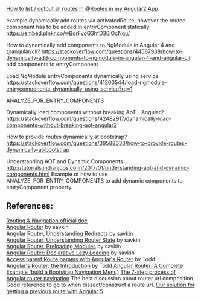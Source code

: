 [How to list / output all routes in @Routes in my Angular2 App](https://stackoverflow.com/questions/37569936/how-to-list-output-all-routes-in-routes-in-my-angular2-app)

example dynamically add routes via activatedRoute, however the routed component has to be added in entryComponent statically.
https://embed.plnkr.co/wBorFvoG3hfD36iOcNqu/

How to dynamically add components to NgModule in Angular 4 and @angular/cli?
https://stackoverflow.com/questions/44587938/how-to-dynamically-add-components-to-ngmodule-in-angular-4-and-angular-cli
add components to entryComponent

Load NgModule entryComponents dynamically using service
https://stackoverflow.com/questions/41200544/load-ngmodule-entrycomponents-dynamically-using-service?rq=1

ANALYZE_FOR_ENTRY_COMPONENTS 

Dynamically load components without breaking AoT - Angular2
https://stackoverflow.com/questions/42482917/dynamically-load-components-without-breaking-aot-angular2

How to provide routes dynamically at bootstrap?
https://stackoverflow.com/questions/39588633/how-to-provide-routes-dynamically-at-bootstrap

Understanding AOT and Dynamic Components
http://tutorials.indianjobs.co.in/2017/01/understanding-aot-and-dynamic-components.html
Example of how to use ANALYZE_FOR_ENTRY_COMPONENTS to add dynamic components to entryComponent property.

## **References**:
[Routing & Navigation official doc](https://angular.io/guide/router)  
[Angular Router](https://vsavkin.com/angular-2-router-d9e30599f9ea) by savkin  
[Angular Router, Understanding Redirects](https://vsavkin.com/angular-router-understanding-redirects-2826177761fc) by savkin  
[Angular Router, Understanding Router State](https://vsavkin.com/angular-router-understanding-router-state-7b5b95a12eab) by savkin  
[Angular Router, Preloading Modules](https://vsavkin.com/angular-router-preloading-modules-ba3c75e424cb)  by savkin  
[Angular Router: Declarative Lazy Loading](https://vsavkin.com/angular-router-declarative-lazy-loading-7071d1f203ee) by savkin  
[Access parent Route params with Angular's Router](https://toddmotto.com/angular-parent-routing-params) by Todd  
[ Angular's Router: the Introduction](https://toddmotto.com/angular-component-router) by Todd
[Angular Router: A Complete Example (build a Bootstrap Navigation Menu)](https://blog.angular-university.io/angular-2-router-nested-routes-and-nested-auxiliary-routes-build-a-menu-navigation-system/)
[The 7-step process of Angular router navigation](https://www.jvandemo.com/the-7-step-process-of-angular-router-navigation/?utm_source=mybridge&utm_medium=blog&utm_campaign=read_more) The best discussion about router url composition. Good reference to go to when dissect/construct a route url.
[Our solution for getting a previous route with Angular 5](https://blog.hackages.io/our-solution-to-get-a-previous-route-with-angular-5-601c16621cf0)